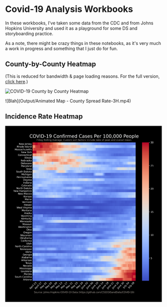 # Covid-19 Analysis Workbooks

In these workbooks, I've taken some data from the CDC and from Johns Hopkins University and used it as a playground for some DS and storyboarding practice. 

As a note, there might be crazy things in these notebooks, as it's very much a work in progress and something that I just do for fun. 

## County-by-County Heatmap

(This is reduced for bandwidth & page loading reasons. For the full version, [click here](https://github.com/DavidMorton/COVID-19-Analysis/raw/master/Output/Animated%20Map%20-%20County%20Spread%20Rate-3H.mp4).)

![COVID-19 County by County Heatmap](Output/covid19-animated-heatmap-by-county.gif)

![Blah](Output/Animated Map - County Spread Rate-3H.mp4)

## Incidence Rate Heatmap
![COVID-19 Incidence Case Heatmap](Output/covid19-incidence-case.png)

